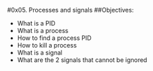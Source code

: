 #0x05. Processes and signals
##Objectives:
* What is a PID
* What is a process
* How to find a process PID
* How to kill a process
* What is a signal
* What are the 2 signals that cannot be ignored
